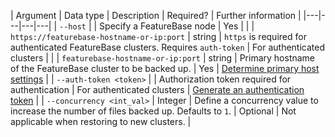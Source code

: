 | Argument | Data type | Description | Required? | Further information |
|---|---|---|---|
| `--host` |  | Specify a FeatureBase node | Yes |  |
| `https://featurebase-hostname-or-ip:port` | string | `https` is required for authenticated FeatureBase clusters. Requires `auth-token` | For authenticated clusters | <!--[FeatureBase authentication](/docs/community/com-config/com-config-authentication)--> |
| `featurebase-hostname-or-ip:port` | string | Primary hostname of the FeatureBase cluster to be backed up. | Yes | [Determine primary host settings](#determine-primary-host) |
| `--auth-token <token>` |   | Authorization token required for authentication | For authenticated clusters | [Generate an authentication token](/docs/community/com-config-auth/com-config-auth-key) |
| `--concurrency <int_val>` | Integer | Define a concurrency value to increase the number of files backed up. Defaults to `1`. | Optional | Not applicable when restoring to new clusters. |
